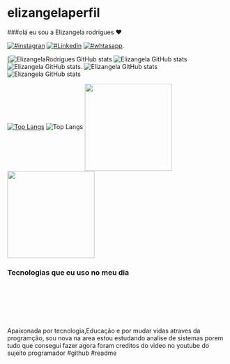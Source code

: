 # elizangelaperfil
###olá eu sou a Elizangela rodrigues ❤

[![#instagran](https://img.shields.io/badge/Instagram-E4405F?style=for-the-badge&logo=instagram&logoColor=white)](
https://www.instagram.com/ely_digital_oficial?igsh=bWRnMGNleWsyNGt0&utm_source=qr)
[![#Linkedin](https://img.shields.io/badge/LinkedIn-0077B5?style=for-the-badge&logo=linkedin&logoColor=white)](
https://www.linkedin.com/in/eliz%C3%A2ngela-rodrigues/)
[![#whtasapp](https://img.shields.io/badge/WhatsApp-25D366?style=for-the-badge&logo=whatsapp&logoColor=white)](https://whatsapp.com/dl).

[![ElizangelaRodrigues GitHub stats](https://github-readme-stats.vercel.app/api?username=Elizangelarodrigues&show_icons=true&theme=dracula)
![Elizangela GitHub stats](https://github-readme-stats.vercel.app/api?username=Elizangela&hide=contribs,prsicons=true&theme=merko)
![Elizangela GitHub stats](https://github-readme-stats.vercel.app/api?username=Elizangelaa&hide=contribs,prsicons=true&theme=tokyonight).
![Elizangela GitHub stats](https://github-readme-stats.vercel.app/api?username=Elizangela&show=reviews,discussions_started,discussions_answered,prs_merged,prs_merged_percentageicons=true&theme=highcontrast)
![Elizangela GitHub stats](https://github-readme-stats.vercel.app/api?username=Elizangela&showicons=true&theme=synthwave)

[![Top Langs](https://github-readme-stats.vercel.app/api/top-langs/?username=E&layout=pie)](https://github.com/elizangela18/github-readme-stats)
![Top Langs](https://github-readme-stats.vercel.app/api/top-langs/?username=E&hide_progress=true)
<a href="https://github.com/elizangela18/github-readme-stats">
  <img height=200 align="center" src="https://github-readme-stats.vercel.app/api?username=elizangela18" />
</a>
<a href="https://github.com/elizangela18/convoychat">
  <img height=200 align="center" src="https://github-readme-stats.vercel.app/api/top-langs?username=elizangela18&layout=compact&langs_count=8&card_width=320" />
</a>
### Tecnologias que eu uso no meu dia

<div style="display:inline_block"><br/>
<img olign="center" alt html5" src="https://img.shields.io/badge/HTML-239120?style=for-the-badge&logo=html5&logoColor=white"/>
</div>
<div style="display:inline_block"><br/>
<img olign="center" alt html5" src="https://img.shields.io/badge/CSS-239120?&style=for-the-badge&logo=css3&logoColor=white"/>
</div>
<div style="display:inline_block"><br/>
<img olign="center" alt html5" src="https://img.shields.io/badge/JavaScript-F7DF1E?style=for-the-badge&logo=javascript&logoColor=black"/>
</div>
<div style="display:inline_block"><br/>
<img olign="center" alt html5" src="https://img.shields.io/badge/Python-3776AB?style=for-the-badge&logo=python&logoColor=white"/>
</div><br/>

Apaixonada por tecnologia,Educação e por mudar vidas atraves da programção, sou nova na area estou estudando analise de sistemas porem tudo que consegui fazer agora foram creditos do video no youtube do sujeito programador 
#github #readme

